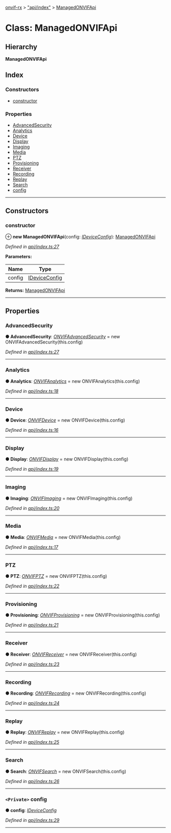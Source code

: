 [onvif-rx](../README.md) > ["api/index"](../modules/_api_index_.md) > [ManagedONVIFApi](../classes/_api_index_.managedonvifapi.md)

# Class: ManagedONVIFApi

## Hierarchy

**ManagedONVIFApi**

## Index

### Constructors

* [constructor](_api_index_.managedonvifapi.md#constructor)

### Properties

* [AdvancedSecurity](_api_index_.managedonvifapi.md#advancedsecurity)
* [Analytics](_api_index_.managedonvifapi.md#analytics)
* [Device](_api_index_.managedonvifapi.md#device)
* [Display](_api_index_.managedonvifapi.md#display)
* [Imaging](_api_index_.managedonvifapi.md#imaging)
* [Media](_api_index_.managedonvifapi.md#media)
* [PTZ](_api_index_.managedonvifapi.md#ptz)
* [Provisioning](_api_index_.managedonvifapi.md#provisioning)
* [Receiver](_api_index_.managedonvifapi.md#receiver)
* [Recording](_api_index_.managedonvifapi.md#recording)
* [Replay](_api_index_.managedonvifapi.md#replay)
* [Search](_api_index_.managedonvifapi.md#search)
* [config](_api_index_.managedonvifapi.md#config)

---

## Constructors

<a id="constructor"></a>

###  constructor

⊕ **new ManagedONVIFApi**(config: *[IDeviceConfig](../interfaces/_config_interfaces_.ideviceconfig.md)*): [ManagedONVIFApi](_api_index_.managedonvifapi.md)

*Defined in [api/index.ts:27](https://github.com/patrickmichalina/onvif-rx/blob/d62cee9/src/api/index.ts#L27)*

**Parameters:**

| Name | Type |
| ------ | ------ |
| config | [IDeviceConfig](../interfaces/_config_interfaces_.ideviceconfig.md) |

**Returns:** [ManagedONVIFApi](_api_index_.managedonvifapi.md)

___

## Properties

<a id="advancedsecurity"></a>

###  AdvancedSecurity

**● AdvancedSecurity**: *[ONVIFAdvancedSecurity](_api_advancedsecurity_.onvifadvancedsecurity.md)* =  new ONVIFAdvancedSecurity(this.config)

*Defined in [api/index.ts:27](https://github.com/patrickmichalina/onvif-rx/blob/d62cee9/src/api/index.ts#L27)*

___
<a id="analytics"></a>

###  Analytics

**● Analytics**: *[ONVIFAnalytics](_api_analytics_.onvifanalytics.md)* =  new ONVIFAnalytics(this.config)

*Defined in [api/index.ts:18](https://github.com/patrickmichalina/onvif-rx/blob/d62cee9/src/api/index.ts#L18)*

___
<a id="device"></a>

###  Device

**● Device**: *[ONVIFDevice](_api_device_.onvifdevice.md)* =  new ONVIFDevice(this.config)

*Defined in [api/index.ts:16](https://github.com/patrickmichalina/onvif-rx/blob/d62cee9/src/api/index.ts#L16)*

___
<a id="display"></a>

###  Display

**● Display**: *[ONVIFDisplay](_api_display_.onvifdisplay.md)* =  new ONVIFDisplay(this.config)

*Defined in [api/index.ts:19](https://github.com/patrickmichalina/onvif-rx/blob/d62cee9/src/api/index.ts#L19)*

___
<a id="imaging"></a>

###  Imaging

**● Imaging**: *[ONVIFImaging](_api_imaging_.onvifimaging.md)* =  new ONVIFImaging(this.config)

*Defined in [api/index.ts:20](https://github.com/patrickmichalina/onvif-rx/blob/d62cee9/src/api/index.ts#L20)*

___
<a id="media"></a>

###  Media

**● Media**: *[ONVIFMedia](_api_media_.onvifmedia.md)* =  new ONVIFMedia(this.config)

*Defined in [api/index.ts:17](https://github.com/patrickmichalina/onvif-rx/blob/d62cee9/src/api/index.ts#L17)*

___
<a id="ptz"></a>

###  PTZ

**● PTZ**: *[ONVIFPTZ](_api_ptz_.onvifptz.md)* =  new ONVIFPTZ(this.config)

*Defined in [api/index.ts:22](https://github.com/patrickmichalina/onvif-rx/blob/d62cee9/src/api/index.ts#L22)*

___
<a id="provisioning"></a>

###  Provisioning

**● Provisioning**: *[ONVIFProvisioning](_api_provisioning_.onvifprovisioning.md)* =  new ONVIFProvisioning(this.config)

*Defined in [api/index.ts:21](https://github.com/patrickmichalina/onvif-rx/blob/d62cee9/src/api/index.ts#L21)*

___
<a id="receiver"></a>

###  Receiver

**● Receiver**: *[ONVIFReceiver](_api_receiver_.onvifreceiver.md)* =  new ONVIFReceiver(this.config)

*Defined in [api/index.ts:23](https://github.com/patrickmichalina/onvif-rx/blob/d62cee9/src/api/index.ts#L23)*

___
<a id="recording"></a>

###  Recording

**● Recording**: *[ONVIFRecording](_api_recording_.onvifrecording.md)* =  new ONVIFRecording(this.config)

*Defined in [api/index.ts:24](https://github.com/patrickmichalina/onvif-rx/blob/d62cee9/src/api/index.ts#L24)*

___
<a id="replay"></a>

###  Replay

**● Replay**: *[ONVIFReplay](_api_replay_.onvifreplay.md)* =  new ONVIFReplay(this.config)

*Defined in [api/index.ts:25](https://github.com/patrickmichalina/onvif-rx/blob/d62cee9/src/api/index.ts#L25)*

___
<a id="search"></a>

###  Search

**● Search**: *[ONVIFSearch](_api_search_.onvifsearch.md)* =  new ONVIFSearch(this.config)

*Defined in [api/index.ts:26](https://github.com/patrickmichalina/onvif-rx/blob/d62cee9/src/api/index.ts#L26)*

___
<a id="config"></a>

### `<Private>` config

**● config**: *[IDeviceConfig](../interfaces/_config_interfaces_.ideviceconfig.md)*

*Defined in [api/index.ts:29](https://github.com/patrickmichalina/onvif-rx/blob/d62cee9/src/api/index.ts#L29)*

___

